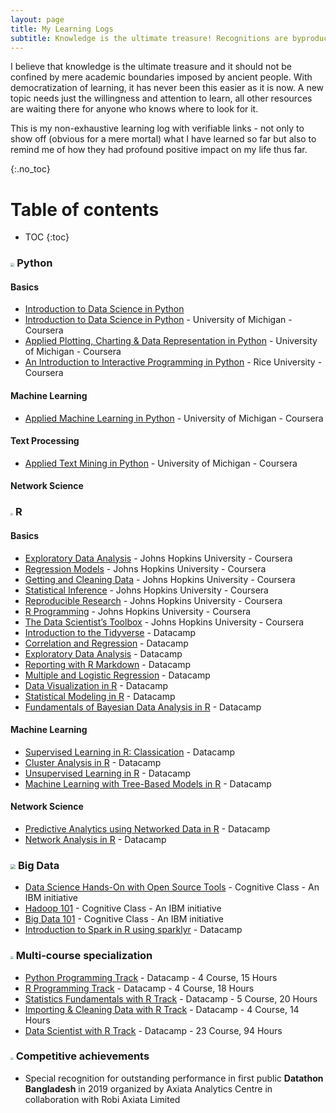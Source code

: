 ```yaml
---
layout: page
title: My Learning Logs
subtitle: Knowledge is the ultimate treasure! Recognitions are byproducts!!
---
```


I believe that knowledge is the ultimate treasure and it should not be confined by mere academic boundaries imposed by  ancient people. With democratization of learning, it has never been this easier as it is now. A new topic needs just the willingness and attention to learn, all other resources are waiting there for anyone who knows where to look for it.

This is my non-exhaustive learning log with verifiable links  - not only to show off (obvious for a mere mortal) what I have learned so far but also to remind me of how they had profound positive impact on my life thus far.

{:.no_toc}
# Table of contents

* TOC
{:toc}



### <img src="../img/python.png" style="zoom:40%;" /> **Python**

#### Basics

* [Introduction to Data Science in Python ](https://www.coursera.org/account/accomplishments/verify/EUDYPCB3LZ7C)
* [Introduction to Data Science in Python](https://www.coursera.org/account/accomplishments/verify/EUDYPCB3LZ7C) - University of Michigan  - Coursera
* [Applied Plotting, Charting & Data Representation in Python](https://www.coursera.org/account/accomplishments/verify/RA3TKZSFCNXK) - University of Michigan - Coursera
* [An Introduction to Interactive Programming in Python](https://www.coursera.org/api/legacyCertificates.v1/spark/statementOfAccomplishment/972072~7161003/pdf) - Rice University - Coursera

#### Machine Learning

* [Applied Machine Learning in Python](https://www.coursera.org/account/accomplishments/verify/XSC9PJRD64PS) - University of Michigan - Coursera

#### Text  Processing

* [Applied Text Mining in Python](https://www.coursera.org/account/accomplishments/verify/HV8KNJFJLM9A) - University of Michigan - Coursera

#### Network Science

### <img src="../img/R.svg" style="zoom:25%;" /> **R**

#### Basics

* [Exploratory Data Analysis](https://www.coursera.org/account/accomplishments/verify/XZY4VEJ66LMT) - Johns Hopkins University - Coursera
* [Regression Models](https://www.coursera.org/account/accomplishments/verify/UQWGMX68AWE2) - Johns Hopkins University - Coursera
* [Getting and Cleaning Data](https://www.coursera.org/account/accomplishments/verify/8658BFUGZFE9) - Johns Hopkins University - Coursera
* [Statistical Inference](https://www.coursera.org/account/accomplishments/verify/RN2MVULTDLGZ) - Johns Hopkins University - Coursera
* [Reproducible Research](https://www.coursera.org/account/accomplishments/verify/D3UUND2QPG7K) - Johns Hopkins University - Coursera
* [R Programming](https://www.coursera.org/account/accomplishments/verify/CXKC8QDLJ4BR) - Johns Hopkins University - Coursera
* [The Data Scientist’s Toolbox](https://www.coursera.org/account/accomplishments/verify/69DRBG5YLKZP) - Johns Hopkins University - Coursera
* [Introduction to the Tidyverse](https://www.datacamp.com/statement-of-accomplishment/course/662a991adfd4a12c93e679993720d480e8af2d67) - Datacamp
* [Correlation and Regression](https://www.datacamp.com/statement-of-accomplishment/course/0eb1e45b30f3ce08f900ae8b04f409675b09d536) - Datacamp
* [Exploratory Data Analysis](https://www.datacamp.com/statement-of-accomplishment/course/59b57bbc834036bcd00824467880b7cf17830e6c) - Datacamp
* [Reporting with R Markdown](https://www.datacamp.com/statement-of-accomplishment/course/8c30a0806c7a92ed8a584234ff5cbde6e69e9980) - Datacamp
* [Multiple and Logistic Regression](https://www.datacamp.com/statement-of-accomplishment/course/c386e7805a783966ba538796539e7585bbeb2d90) - Datacamp
* [Data Visualization in R](https://www.datacamp.com/statement-of-accomplishment/course/dfe3e2ee2e2bd1114d3775016b67b33ed4e79ce0) - Datacamp
* [Statistical Modeling in R](https://www.datacamp.com/statement-of-accomplishment/course/4cdbe695a5b0d70f9f983f360dfc86be9e86520f) - Datacamp
* [Fundamentals of Bayesian Data Analysis in R](https://www.datacamp.com/statement-of-accomplishment/course/8362f5f644b52a06d9ac0d2566a66743fa7e4207) - Datacamp

#### Machine Learning

* [Supervised Learning in R: Classication](https://www.datacamp.com/statement-of-accomplishment/course/ff6fefdfbc3e0c43d339951f36f64414eba7f062) - Datacamp
* [Cluster Analysis in R](https://www.datacamp.com/statement-of-accomplishment/course/60eb1bf597caf6a2359a359d5a203210d116591e) - Datacamp
* [Unsupervised Learning in R](https://www.datacamp.com/statement-of-accomplishment/course/c51a7b365bae49feebf336418d68656d3470feb3) - Datacamp
* [Machine Learning with Tree-Based Models in R](https://www.datacamp.com/statement-of-accomplishment/course/6c05a6029d82f2d4292297d16a721eab3c3355d6) - Datacamp

#### Network Science

* [Predictive Analytics using Networked Data in R](https://www.datacamp.com/statement-of-accomplishment/course/dcd0fa233211d43177e265647b6d4f188fe8b526) - Datacamp
* [Network Analysis in R](https://www.datacamp.com/statement-of-accomplishment/course/75e6bc2d83cb457820500872b094dafaff141a2e) - Datacamp


### <img src="../img/Big_data.png" style="zoom:50%;" />  **Big Data**

* [Data Science Hands-On with Open Source Tools](https://courses.cognitiveclass.ai/certificates/d26fa0e13bdf4edca6a1cdc5e6e4f7a8) - Cognitive Class -  An IBM initiative
* [Hadoop 101](https://courses.cognitiveclass.ai/certificates/c7c59de14c93462f9312852e655d6fed) - Cognitive Class -  An IBM initiative
* [Big Data 101](https://courses.cognitiveclass.ai/certificates/46a97883ad5c4113803c531cc4a49d08) - Cognitive Class -  An IBM initiative
* [Introduction to Spark in R using sparklyr](https://www.datacamp.com/statement-of-accomplishment/course/7f8a7908e67d7f8a8b6f60e6d6a0ba1687d01f3f) - Datacamp

### <img src="../img/certificate.png" style="zoom:30%;" /> **Multi-course specialization** 

* [Python Programming Track](https://www.datacamp.com/statement-of-accomplishment/track/0a7805367ae595950696bfc404cec2d6d404e250) - Datacamp - 4 Course, 15 Hours
* [R Programming Track](https://www.datacamp.com/statement-of-accomplishment/track/85e6c5d2c75aecc912f0ae4159c1f49c405f4e0b) - Datacamp - 4 Course, 18 Hours
* [Statistics Fundamentals with R Track](https://www.datacamp.com/statement-of-accomplishment/track/0197eaa2fa83ff7971cb4725e39824cf25a6917b) - Datacamp - 5 Course, 20 Hours
* [Importing & Cleaning Data with R Track](https://www.datacamp.com/statement-of-accomplishment/track/b83391b71cd0d6c921bcd35fdccf75408467669d) - Datacamp - 4 Course, 14 Hours
* [Data Scientist with R Track](https://www.datacamp.com/statement-of-accomplishment/track/c1275bbed27c5137502759f3e88a28bd4d1ae4ab) - Datacamp - 23 Course, 94 Hours

### <img src="../img/win.png" style="zoom:30%;" /> **Competitive achievements**

* Special recognition for outstanding performance in first public **Datathon Bangladesh** in 2019 organized by Axiata Analytics Centre in collaboration with Robi Axiata Limited

